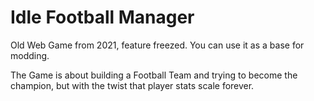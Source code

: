# Idle Football Manager

Old Web Game from 2021, feature freezed. You can use it as a base for modding.

The Game is about building a Football Team and trying to become the champion, but with the twist that player stats scale forever.